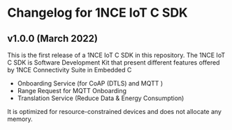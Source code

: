 # Changelog for 1NCE IoT C SDK

## v1.0.0 (March 2022)

This is the first release of a 1NCE IoT C SDK in this repository.
The 1NCE IoT C SDK is Software Development Kit that present different features offered by 1NCE Connectivity Suite in Embedded C 
* Onboarding Service (for CoAP (DTLS) and MQTT )
* Range Request for MQTT Onboarding
* Translation Service (Reduce Data & Energy Consumption)

It is optimized for resource-constrained devices and does not allocate any memory.
